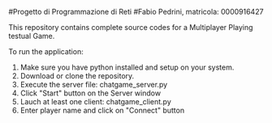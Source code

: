 #Progetto di Programmazione di Reti
#Fabio Pedrini, matricola: 0000916427

This repository contains complete source codes for a Multiplayer Playing testual Game.

To run the application:

1. Make sure you have python installed and setup on your system.
2. Download or clone the repository.
3. Execute the server file: chatgame_server.py
4. Click "Start" button on the Server window
5. Lauch at least one client: chatgame_client.py
6. Enter player name and click on "Connect" button
